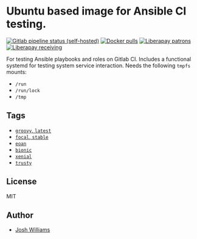 # Ubuntu based image for Ansible CI testing.

[![Gitlab pipeline status (self-hosted)](https://git.dubzland.net/jdubz/docker-ci-ubuntu/badges/trusty/pipeline.svg)](https://git.dubzland.net/jdubz/docker-ci-ubuntu)
[![Docker pulls](https://img.shields.io/docker/pulls/jdubz/docker-ci-ubuntu.svg?maxAge=2592000)](https://hub.docker.com/r/jdubz/docker-ci-ubuntu/)
[![Liberapay patrons](https://img.shields.io/liberapay/patrons/jdubz)](https://liberapay.com/jdubz/donate)
[![Liberapay receiving](https://img.shields.io/liberapay/receives/jdubz)](https://liberapay.com/jdubz/donate)

For testing Ansible playbooks and roles on Gitlab CI. Includes a functional
systemd for testing system service interaction.  Needs the following `tmpfs`
mounts:

* `/run`
* `/run/lock`
* `/tmp`

## Tags

- [`groovy`, `latest`](https://git.dubzland.net/jdubz/docker-ci-ubuntu/blob/main/Dockerfile)
- [`focal`, `stable`](https://git.dubzland.net/jdubz/docker-ci-ubuntu/blob/focal/Dockerfile)
- [`eoan`](https://git.dubzland.net/jdubz/docker-ci-ubuntu/blob/eoan/Dockerfile)
- [`bionic`](https://git.dubzland.net/jdubz/docker-ci-ubuntu/blob/bionic/Dockerfile)
- [`xenial`](https://git.dubzland.net/jdubz/docker-ci-ubuntu/blob/xenial/Dockerfile)
- [`trusty`](https://git.dubzland.net/jdubz/docker-ci-ubuntu/blob/trusty/Dockerfile)

## License

MIT

## Author

* [Josh Williams](https://dubzland.net)
